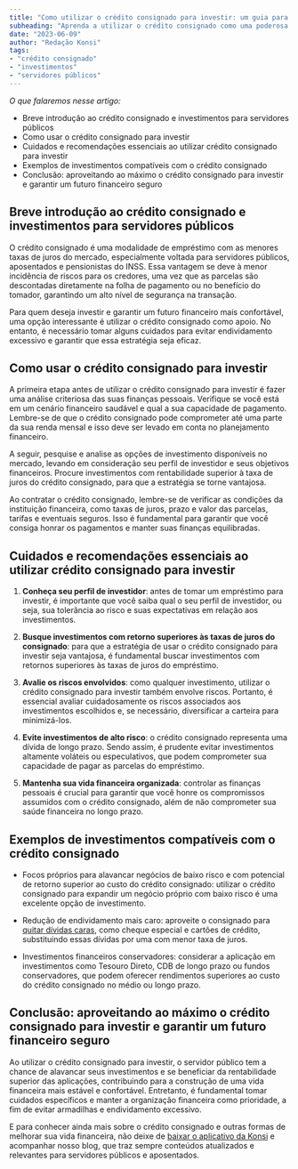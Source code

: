```yaml
---
title: "Como utilizar o crédito consignado para investir: um guia para servidores públicos"
subheading: "Aprenda a utilizar o crédito consignado como uma poderosa ferramenta para alavancar seus investimentos e garantir um futuro financeiro sólido"
date: "2023-06-09"
author: "Redação Konsi"
tags:
- "crédito consignado"
- "investimentos"
- "servidores públicos"
---
```


_O que falaremos nesse artigo:_
- Breve introdução ao crédito consignado e investimentos para servidores públicos
- Como usar o crédito consignado para investir
- Cuidados e recomendações essenciais ao utilizar crédito consignado para investir
- Exemplos de investimentos compatíveis com o crédito consignado
- Conclusão: aproveitando ao máximo o crédito consignado para investir e garantir um futuro financeiro seguro

## Breve introdução ao crédito consignado e investimentos para servidores públicos

O crédito consignado é uma modalidade de empréstimo com as menores taxas de juros do mercado, especialmente voltada para servidores públicos, aposentados e pensionistas do INSS. Essa vantagem se deve à menor incidência de riscos para os credores, uma vez que as parcelas são descontadas diretamente na folha de pagamento ou no benefício do tomador, garantindo um alto nível de segurança na transação.

Para quem deseja investir e garantir um futuro financeiro mais confortável, uma opção interessante é utilizar o crédito consignado como apoio. No entanto, é necessário tomar alguns cuidados para evitar endividamento excessivo e garantir que essa estratégia seja eficaz.

## Como usar o crédito consignado para investir

A primeira etapa antes de utilizar o crédito consignado para investir é fazer uma análise criteriosa das suas finanças pessoais. Verifique se você está em um cenário financeiro saudável e qual a sua capacidade de pagamento. Lembre-se de que o crédito consignado pode comprometer até uma parte da sua renda mensal e isso deve ser levado em conta no planejamento financeiro. 

A seguir, pesquise e analise as opções de investimento disponíveis no mercado, levando em consideração seu perfil de investidor e seus objetivos financeiros. Procure investimentos com rentabilidade superior à taxa de juros do crédito consignado, para que a estratégia se torne vantajosa.

Ao contratar o crédito consignado, lembre-se de verificar as condições da instituição financeira, como taxas de juros, prazo e valor das parcelas, tarifas e eventuais seguros. Isso é fundamental para garantir que você consiga honrar os pagamentos e manter suas finanças equilibradas.

## Cuidados e recomendações essenciais ao utilizar crédito consignado para investir

1. **Conheça seu perfil de investidor**: antes de tomar um empréstimo para investir, é importante que você saiba qual o seu perfil de investidor, ou seja, sua tolerância ao risco e suas expectativas em relação aos investimentos.

2. **Busque investimentos com retorno superiores às taxas de juros do consignado**: para que a estratégia de usar o crédito consignado para investir seja vantajosa, é fundamental buscar investimentos com retornos superiores às taxas de juros do empréstimo.

3. **Avalie os riscos envolvidos**: como qualquer investimento, utilizar o crédito consignado para investir também envolve riscos. Portanto, é essencial avaliar cuidadosamente os riscos associados aos investimentos escolhidos e, se necessário, diversificar a carteira para minimizá-los.

4. **Evite investimentos de alto risco**: o crédito consignado representa uma dívida de longo prazo. Sendo assim, é prudente evitar investimentos altamente voláteis ou especulativos, que podem comprometer sua capacidade de pagar as parcelas do empréstimo.

5. **Mantenha sua vida financeira organizada**: controlar as finanças pessoais é crucial para garantir que você honre os compromissos assumidos com o crédito consignado, além de não comprometer sua saúde financeira no longo prazo.

## Exemplos de investimentos compatíveis com o crédito consignado

- Focos próprios para alavancar negócios de baixo risco e com potencial de retorno superior ao custo do crédito consignado: utilizar o crédito consignado para expandir um negócio próprio com baixo risco é uma excelente opção de investimento. 

- Redução de endividamento mais caro: aproveite o consignado para [quitar dívidas caras](https://konsi.com.br/postagens/como-usar-o-crdito-consignado-para-quitar-dvidas-caras), como cheque especial e cartões de crédito, substituindo essas dívidas por uma com menor taxa de juros.

- Investimentos financeiros conservadores: considerar a aplicação em investimentos como Tesouro Direto, CDB de longo prazo ou fundos conservadores, que podem oferecer rendimentos superiores ao custo do crédito consignado no médio ou longo prazo.

## Conclusão: aproveitando ao máximo o crédito consignado para investir e garantir um futuro financeiro seguro

Ao utilizar o crédito consignado para investir, o servidor público tem a chance de alavancar seus investimentos e se beneficiar da rentabilidade superior das aplicações, contribuindo para a construção de uma vida financeira mais estável e confortável. Entretanto, é fundamental tomar cuidados específicos e manter a organização financeira como prioridade, a fim de evitar armadilhas e endividamento excessivo.

E para conhecer ainda mais sobre o crédito consignado e outras formas de melhorar sua vida financeira, não deixe de [baixar o aplicativo da Konsi](https://konsi.com.br/app-download) e acompanhar nosso blog, que traz sempre conteúdos atualizados e relevantes para servidores públicos e aposentados.